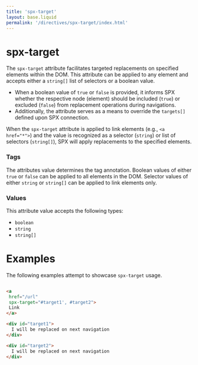 ```yaml
---
title: 'spx-target'
layout: base.liquid
permalink: '/directives/spx-target/index.html'
---
```


# spx-target

The `spx-target` attribute facilitates targeted replacements on specified elements within the DOM. This attribute can be applied to any element and accepts either a `string[]` list of selectors or a boolean value.

- When a boolean value of `true` or `false` is provided, it informs SPX whether the respective node (element) should be included (`true`) or excluded (`false`) from replacement operations during navigations.
- Additionally, the attribute serves as a means to override the `targets[]` defined upon SPX connection.

When the `spx-target` attribute is applied to link elements (e.g., `<a href="*">`) and the value is recognized as a selector (`string`) or list of selectors (`string[]`), SPX will apply replacements to the specified elements.

### Tags

The attributes value determines the tag annotation. Boolean values of either `true` or `false` can be applied to all elements in the DOM. Selector values of either `string` or `string[]` can be applied to link elements only.

### Values

This attribute value accepts the following types:

- `boolean`
- `string`
- `string[]`

# Examples

The following examples attempt to showcase `spx-target` usage.

<!-- prettier-ignore -->
```html

<a
 href="/url"
 spx-target="#target1', #target2">
 Link
</a>

<div id="target1">
  I will be replaced on next navigation
</div>

<div id="target2">
  I will be replaced on next navigation
</div>

```

